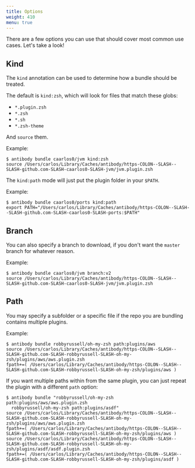 ```yaml
---
title: Options
weight: 410
menu: true
---
```


There are a few options you can use that should cover most common use cases.
Let's take a look!

## Kind

The `kind` annotation can be used to determine how a bundle should be treated.

The default is `kind:zsh`, which will look for files that match these globs:

- `*.plugin.zsh`
- `*.zsh`
- `*.sh`
- `*.zsh-theme`

And `source` them.

Example:

```console
$ antibody bundle caarlos0/jvm kind:zsh
source /Users/carlos/Library/Caches/antibody/https-COLON--SLASH--SLASH-github.com-SLASH-caarlos0-SLASH-jvm/jvm.plugin.zsh
```

The `kind:path` mode will just put the plugin folder in your `$PATH`.

Example:

```console
$ antibody bundle caarlos0/ports kind:path
export PATH="/Users/carlos/Library/Caches/antibody/https-COLON--SLASH--SLASH-github.com-SLASH-caarlos0-SLASH-ports:$PATH"
```

## Branch

You can also specify a branch to download, if you don't want the `master` branch
for whatever reason.

Example:

```console
$ antibody bundle caarlos0/jvm branch:v2
source /Users/carlos/Library/Caches/antibody/https-COLON--SLASH--SLASH-github.com-SLASH-caarlos0-SLASH-jvm/jvm.plugin.zsh
```

## Path

You may specify a subfolder or a specific file if the repo you are bundling
contains multiple plugins.

Example:

```console
$ antibody bundle robbyrussell/oh-my-zsh path:plugins/aws
source /Users/carlos/Library/Caches/antibody/https-COLON--SLASH--SLASH-github.com-SLASH-robbyrussell-SLASH-oh-my-zsh/plugins/aws/aws.plugin.zsh
fpath+=( /Users/carlos/Library/Caches/antibody/https-COLON--SLASH--SLASH-github.com-SLASH-robbyrussell-SLASH-oh-my-zsh/plugins/aws )
```

If you want multiple paths within from the same plugin, you can just repeat the
plugin with a different `path` option:

```console
$ antibody bundle "robbyrussell/oh-my-zsh path:plugins/aws/aws.plugin.zsh
  robbyrussell/oh-my-zsh path:plugins/asdf"
source /Users/carlos/Library/Caches/antibody/https-COLON--SLASH--SLASH-github.com-SLASH-robbyrussell-SLASH-oh-my-zsh/plugins/aws/aws.plugin.zsh
fpath+=( /Users/carlos/Library/Caches/antibody/https-COLON--SLASH--SLASH-github.com-SLASH-robbyrussell-SLASH-oh-my-zsh/plugins/aws )
source /Users/carlos/Library/Caches/antibody/https-COLON--SLASH--SLASH-github.com-SLASH-robbyrussell-SLASH-oh-my-zsh/plugins/asdf/asdf.plugin.zsh
fpath+=( /Users/carlos/Library/Caches/antibody/https-COLON--SLASH--SLASH-github.com-SLASH-robbyrussell-SLASH-oh-my-zsh/plugins/asdf )
```
